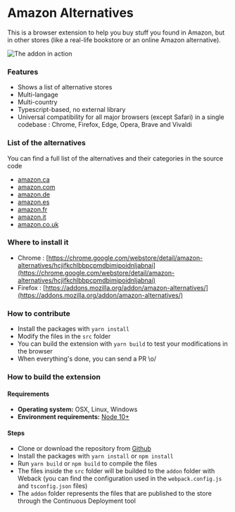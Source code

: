 # Amazon Alternatives

This is a browser extension to help you buy stuff you found in Amazon, but in other stores (like a real-life bookstore or an online Amazon alternative).

![The addon in action](/buy-a-book.gif)

### Features

- Shows a list of alternative stores
- Multi-langage
- Multi-country
- Typescript-based, no external library
- Universal compatibility for all major browsers (except Safari) in a single codebase : Chrome, Firefox, Edge, Opera, Brave and Vivaldi

### List of the alternatives

You can find a full list of the alternatives and their categories in the source code

- [amazon.ca](src/helpers/stores/ca.ts)
- [amazon.com](src/helpers/stores/com.ts)
- [amazon.de](src/helpers/stores/de.ts)
- [amazon.es](src/helpers/stores/es.ts)
- [amazon.fr](src/helpers/stores/fr.ts)
- [amazon.it](src/helpers/stores/it.ts)
- [amazon.co.uk](src/helpers/stores/co.uk.ts)

### Where to install it

- Chrome : [https://chrome.google.com/webstore/detail/amazon-alternatives/hcjifkchlbbpcpmdbimipoidnljabnai](https://chrome.google.com/webstore/detail/amazon-alternatives/hcjifkchlbbpcpmdbimipoidnljabnai)
- Firefox : [https://addons.mozilla.org/addon/amazon-alternatives/](https://addons.mozilla.org/addon/amazon-alternatives/)

### How to contribute

- Install the packages with `yarn install`
- Modify the files in the `src` folder
- You can build the extension with `yarn build` to test your modifications in the browser
- When everything's done, you can send a PR \o/

### How to build the extension

#### Requirements

- **Operating system:** OSX, Linux, Windows
- **Environment requirements:** [Node 10+](https://nodejs.org/en/)

#### Steps

- Clone or download the repository from [Github](https://github.com/amazon-alternatives/extension)
- Install the packages with `yarn install` or `npm install`
- Run `yarn build` or `npm build` to compile the files
- The files inside the `src` folder will be builded to the `addon` folder with Weback (you can find the configuration used in the `webpack.config.js` and `tsconfig.json` files)
- The `addon` folder represents the files that are published to the store through the Continuous Deployment tool
